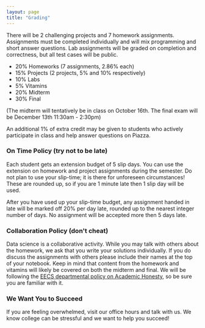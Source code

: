 ```yaml
---
layout: page
title: "Grading"
---
```


There will be 2 challenging projects and 7 homework assignments. Assignments must be completed individually and will mix programming and short answer questions. Lab assignments will be graded on completion and correctness, but all test cases will be public.

* 20% Homeworks (7 assignments, 2.86% each)
* 15% Projects (2 projects, 5% and 10% respectively)
* 10% Labs
* 5% Vitamins
* 20% Midterm
* 30% Final 

(The midterm will tentatively be in class on October 16th. The final exam will be December 13th 11:30am - 2:30pm)

An additional 1% of extra credit may be given to students who actively participate in class and help answer questions on Piazza. 

### On Time Policy (try not to be late)

Each student gets an extension budget of 5 slip days. You can use the extension
on homework and project assignments during the semester. Do not plan to use
your slip-time; it is there for unforeseen circumstances! These are rounded up, so if you are 
1 minute late then 1 slip day will be used.

After you have used up your slip-time budget, any assignment handed in late
will be marked off 20% per day late, rounded up to the nearest integer number
of days. No assignment will be accepted more then 5 days late.

### Collaboration Policy (don't cheat)

Data science is a collaborative activity. 
While you may talk with others about the homework, we ask that you write your solutions individually. 
If you do discuss the assignments with others please include their names at the top of your notebook. 
Keep in mind that content from the homework and vitamins will likely be covered on both the midterm and final. 
We will be following the [EECS
departmental policy on Academic
Honesty](https://eecs.berkeley.edu/resources/students/academic-dishonesty), so
be sure you are familiar with it.

### We Want You to Succeed

If you are feeling overwhelmed, visit our office hours and talk with us.
We know college can be stressful and we want to help you succeed!
